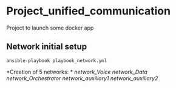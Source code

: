 # Project_unified_communication
Project to launch some docker app 


## Network initial setup 
    ansible-playbook playbook_network.yml

*Creation of 5 networks: *
*network_Voice*
*network_Data*
*network_Orchestrator*
*network_auxillary1*
*network_auxillary2*
